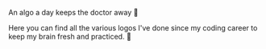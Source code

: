 An algo a day keeps the doctor away 🍎

Here you can find all the various logos I've done since my coding career to keep my brain fresh and practiced. 🚀